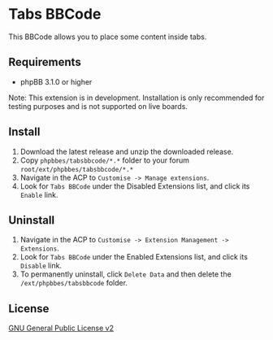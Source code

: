 # Tabs BBCode

This BBCode allows you to place some content inside tabs.

## Requirements
* phpBB 3.1.0 or higher

Note: This extension is in development. Installation is only recommended for testing purposes and is not supported on live boards.

## Install

1. Download the latest release and unzip the downloaded release.
2. Copy `phpbbes/tabsbbcode/*.*` folder to your forum `root/ext/phpbbes/tabsbbcode/*.*`
5. Navigate in the ACP to `Customise -> Manage extensions`.
6. Look for `Tabs BBCode` under the Disabled Extensions list, and click its `Enable` link.

## Uninstall

1. Navigate in the ACP to `Customise -> Extension Management -> Extensions`.
2. Look for `Tabs BBCode` under the Enabled Extensions list, and click its `Disable` link.
3. To permanently uninstall, click `Delete Data` and then delete the `/ext/phpbbes/tabsbbcode` folder.

## License
[GNU General Public License v2](http://opensource.org/licenses/GPL-2.0)
